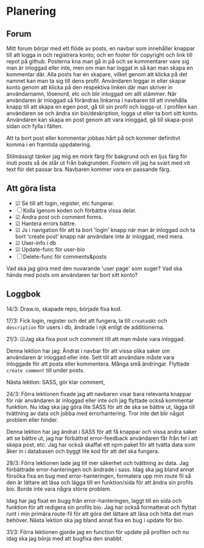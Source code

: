 # Planering

## Forum
Mitt forum börjar med ett flöde av posts, en navbar som innehåller knappar till att logga in och registrera konto; och en footer för copyright och link till repot på github. Posterna kna man gå in på och se kommentarer vare sig man är inloggad eller inte, men om man har loggat in så kan man skapa en kommentar där. Alla posts har en skapare, vilket genom att klicka på det namnet kan man ta sig till dens profil. Användaren loggar in eller skapar konto genom att klicka på den respektiva linken där man skriver in användarnamn, lösenord, etc och blir inloggad om allt stämmer. När användaren är inloggad så förändras linkarna i navbaren till att innehålla knapp till att skapa en egen post, gå till sin profil och logga-ut. I profilen kan användaren se och ändra sin bio/deskription, logga ut eller ta bort sitt konto. Användaren kan skapa en post genom att vara inloggad, gå till skapa-post sidan och fylla i fälten. 

Att ta bort post eller kommentar jobbas hårt på och kommer definitivt komma i en framtida uppdatering. 

Stilmässigt tänker jag mig en mörk färg för bakgrund och en ljus färg för inuti posts så de står ut från bakgrunden. Footern vill jag ha svart med vit text för det passar bra. Navbaren kommer vara en passande färg. 

## Att göra lista
- &#9745; Se till att login, register, etc fungerar. 
- &#9744; Kolla igenom koden och förbättra vissa delar.
- &#9745; Ändra post och comment forms.
- &#9745; Hantera errors bättre. 
- &#9745; Js i navigation för att ta bort 'login' knapp när man är inloggad och ta bort 'create post' knapp när användare inte är inloggad, med mera. 
- &#9745; User-info i db
- &#9745; Update-func för user-bio
- &#9744; Delete-func för comments&posts

Vad ska jag göra med den nuvarande 'user page' som suger? 
Vad ska hända med posts om användaren tar bort sitt konto?


## Loggbok
14/3: Draw.io, skapade repo, började fixa kod. 

17/3: Fick login, register och det att fungera, la till `createdAt` och `description` för users i db, ändrade i njk enligt de additionerna. 

21/3: &#9745;Jag ska fixa post och comment till att man måste vara inloggad. 

Denna lektion har jag: Ändrat i navbar för att vissa olika saker om användaren är inloggad eller inte. Sett till att användare måste vara inloggade för att posta eller kommentera. Många små ändringar. Flyttade `create comment` till under posts. 

Nästa lektion: SASS, gör klar comment, 

24/3: Förra lektionen fixade jag att navbaren visar bara relevanta knappar för när användaren är inloggad eller inte och jag flyttade också kommentar funktion. Nu idag ska jag göra lite SASS för att de ska se bättre ut, lägga till tvättning av data och jobba med errorhantering. Tror inte det blir något problem eller hinder. 

Denna lektion har jag ändrat i SASS för att få knappar och vissa andra saker att se bättre ut, jag har förbättrat error-feedback användaren får från fel i att skapa post, etc. Jag har också skaffat ett npm paket för att tvätta data som åker in i databasen och byggt lite kod för att det ska fungera. 

28/3: Förra lektionen lade jag till mer säkerhet och tvättning av data. Jag förbättrade error-hanteringen och ändrade i sass. Idag ska jag bland annat försöka fixa en bug med error-hanteringen, formatera upp min route fil så den är lättare att läsa och lägga till en funktion/sida för att ändra sin profils bio. Borde inte vara några större problem. 

Idag har jag fixat en bugg från error-hanteringen, laggt till en sida och funktion för att redigera sin profils bio. Jag har också formatterat och flyttat runt i min primära route-fil för att göra det lättare att läsa och hitta det man behöver. Nästa lektion ska jag bland annat fixa en bug i update för bio. 

31/3: Förra lektionen gjorde jag en function för update på profilen och nu idag ska jag börja med att bugfixa den snabbt. 